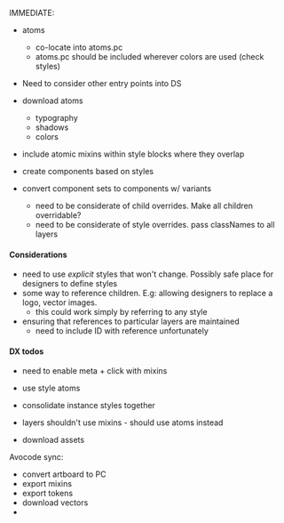 IMMEDIATE:

- atoms
  - co-locate into atoms.pc
  - atoms.pc should be included wherever colors are used (check styles)
  
- Need to consider other entry points into DS

- download atoms
  - typography
  - shadows
  - colors

- include atomic mixins within style blocks where they overlap
- create components based on styles
- convert component sets to components w/ variants
  - need to be considerate of child overrides. Make all children overridable?
  - need to be considerate of style overrides. pass classNames to all layers


#### Considerations

- need to use _explicit_ styles that won't change. Possibly safe place for designers
to define styles
- some way to reference children. E.g: allowing designers to replace a logo, vector images.
  - this could work simply by referring to any style
- ensuring that references to particular layers are maintained
  - need to include ID with reference unfortunately


#### DX todos

- need to enable meta + click with mixins






- use style atoms
- consolidate instance styles together

- layers shouldn't use mixins - should use atoms instead 
- download assets


Avocode sync:
  - convert artboard to PC
  - export mixins
  - export tokens
  - download vectors
  - 
